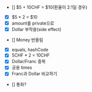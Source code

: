 - [] $5 + 10CHF = $10(환율이 2:1일 경우)
- [x] $5 * 2 = $10
- [x] amount를 private으로
- [x] Dollar 부작용(side effect)
- [] Money 반올림
- [x] equals, hashCode
- [x] 5CHF * 2 = 10CHF
- [x] Dollar/Franc 중복
- [x] 공용 times
- [x] Franc과 Dollar 비교하기
- [] 통화?